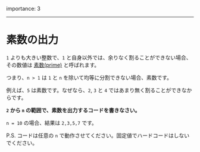 importance: 3

---

# 素数の出力

`1` よりも大きい整数で、`1` と自身以外では、余りなく割ることができない場合、その数値は [素数(prime)](https://en.wikipedia.org/wiki/Prime_number)  と呼ばれます。

つまり、`n > 1` は `1` と `n` を除いて均等に分割できない場合、素数です。

例えば、`5` は素数です。なぜなら、`2`, `3` と `4` ではあまり無く割ることができなからです。

**`2` から `n` の範囲で、素数を出力するコードを書きなさい。**

`n = 10` の場合、結果は `2,3,5,7` です。

P.S. コードは任意の `n` で動作させてください。固定値でハードコードはしないでください。
